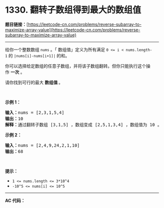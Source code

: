# 1330. 翻转子数组得到最大的数组值

**题目链接：**[https://leetcode-cn.com/problems/reverse-subarray-to-maximize-array-value](https://leetcode-cn.com/problems/reverse-subarray-to-maximize-array-value)

---

<div class="content__1Y2H">
 <div class="notranslate">
  <p>给你一个整数数组&nbsp;<code>nums</code> 。「 数组值」定义为所有满足&nbsp;<code>0 &lt;= i &lt; nums.length-1</code>&nbsp;的&nbsp;<code>|nums[i]-nums[i+1]|</code>&nbsp;的和。</p> 
  <p>你可以选择给定数组的任意子数组，并将该子数组翻转。但你只能执行这个操作&nbsp;<strong>一次</strong> 。</p> 
  <p>请你找到可行的最大 <strong>数组值&nbsp;</strong>。</p> 
  <p>&nbsp;</p> 
  <p><strong>示例 1：</strong></p> 
  <pre class="language-text"><strong>输入：</strong>nums = [2,3,1,5,4]
<strong>输出：</strong>10
<strong>解释：</strong>通过翻转子数组 [3,1,5] ，数组变成 [2,5,1,3,4] ，数组值为 10 。
</pre> 
  <p><strong>示例 2：</strong></p> 
  <pre class="language-text"><strong>输入：</strong>nums = [2,4,9,24,2,1,10]
<strong>输出：</strong>68
</pre> 
  <p>&nbsp;</p> 
  <p><strong>提示：</strong></p> 
  <ul> 
   <li><code>1 &lt;= nums.length &lt;= 3*10^4</code></li> 
   <li><code>-10^5 &lt;= nums[i] &lt;= 10^5</code></li> 
  </ul> 
 </div>
</div>

---

**AC 代码：**

```java

```